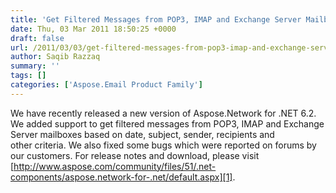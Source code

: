 ```yaml
---
title: 'Get Filtered Messages from POP3, IMAP and Exchange Server Mailbox'
date: Thu, 03 Mar 2011 18:50:25 +0000
draft: false
url: /2011/03/03/get-filtered-messages-from-pop3-imap-and-exchange-server-mailbox/
author: Saqib Razzaq
summary: ''
tags: []
categories: ['Aspose.Email Product Family']
---
```


We have recently released a new version of Aspose.Network for .NET 6.2. We added support to get filtered messages from POP3, IMAP and Exchange Server mailboxes based on date, subject, sender, recipients and other criteria. We also fixed some bugs which were reported on forums by our customers. For release notes and download, please visit [http://www.aspose.com/community/files/51/.net-components/aspose.network-for-.net/default.aspx][1].




[1]: http://www.aspose.com/community/files/51/.net-components/aspose.network-for-.net/default.aspx




